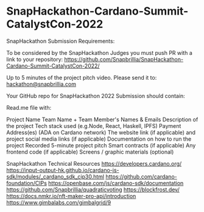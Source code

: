 # SnapHackathon-Cardano-Summit-CatalystCon-2022

SnapHackathon Submission Requirements:

To be considered by the SnapHackathon Judges you must push PR with a link to your repository: https://github.com/Snapbrillia/SnapHackathon-Cardano-Summit-CatalystCon-2022/

Up to 5 minutes of the project pitch video. Please send it to: hackathon@snapbrillia.com

Your GitHub repo for SnapHackathon 2022 Submission should contain:

Read.me file with:

Project Name
Team Name + Team Member's Names & Emails
Description of the project
Tech stack used (e.g.Node, React, Haskell, IPFS)
Payment Address(es) (ADA on Cardano network)
The website link (if applicable) and project social media links (if applicable)
Documentation on how to run the project
Recorded 5-minute project pitch
Smart contracts (if applicable)
Any frontend code (if applicable)
Screens / graphic materials (optional)

SnapHackathon Technical Resources
https://developers.cardano.org/
https://input-output-hk.github.io/cardano-js-sdk/modules/_cardano_sdk_cip30.html
https://github.com/cardano-foundation/CIPs
https://openbase.com/js/cardano-sdk/documentation
https://github.com/Snapbrillia/quadraticvoting
https://blockfrost.dev/
https://docs.nmkr.io/nft-maker-pro-api/introduction
https://www.gimbalabs.com/gimbalgrid/9
